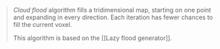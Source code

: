 > *Cloud flood* algorithm fills a tridimensional map, starting on one point and expanding in every direction. Each iteration has fewer chances to fill the current voxel.
> 
> This algorithm is based on the [[Lazy flood generator]]. 

